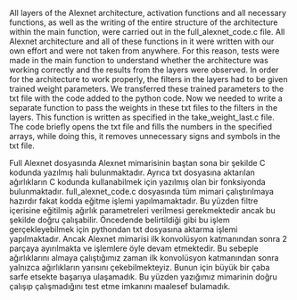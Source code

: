 All layers of the Alexnet architecture, activation functions and all necessary functions, as well as the writing of the entire structure of the architecture within the main function, were carried out in the full_alexnet_code.c file. All Alexnet architecture and all of these functions in it were written with our own effort and were not taken from anywhere. For this reason, tests were made in the main function to understand whether the architecture was working correctly and the results from the layers were observed. In order for the architecture to work properly, the filters in the layers had to be given trained weight parameters. We transferred these trained parameters to the txt file with the code added to the python code. Now we needed to write a separate function to pass the weights in these txt files to the filters in the layers. This function is written as specified in the take_weight_last.c file. The code briefly opens the txt file and fills the numbers in the specified arrays, while doing this, it removes unnecessary signs and symbols in the txt file.

Full Alexnet dosyasında Alexnet mimarisinin baştan sona bir şekilde C kodunda yazılmış hali bulunmaktadır. Ayrıca txt dosyasına aktarılan ağırlıkların C kodunda kullanabilmek için yazılmış olan bir fonksiyonda bulunmaktadır.  full_alexnet_code.c dosyasında tüm mimari çalıştırılmaya hazırdır fakat kodda eğitme işlemi yapılmamaktadır. Bu yüzden filtre içerisine eğitilmiş ağırlık parametreleri verilmesi gerekmektedir ancak bu şekilde doğru çalışabilir. Öncedende belirtildiği gibi bu işlem gerçekleyebilmek için pythondan txt dosyasına aktarma işlemi yapılmaktadır. Ancak Alexnet mimarisi ilk konvolüsyon katmanından sonra 2 parçaya ayırılmakta ve işlemlere öyle devam etmektedir. Bu sebeple ağırlıklarını almaya çalıştığımız zaman ilk konvolüsyon katmanından sonra yalnızca ağırlıkların yarısını çekebilmekteyiz. Bunun için büyük bir çaba sarfe etsekte başarıya ulaşamadık. Bu yüzden yazığımız mimarinin doğru çalışıp çalışmadığını test etme imkanını maalesef bulamadık.
